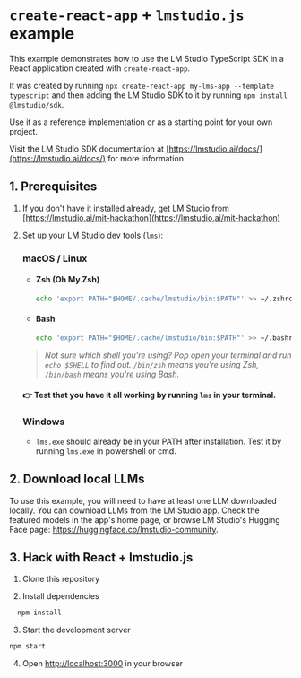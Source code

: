 # `create-react-app` + `lmstudio.js` example

This example demonstrates how to use the LM Studio TypeScript SDK in a React application created with `create-react-app`.

It was created by running `npx create-react-app my-lms-app --template typescript` and then adding the LM Studio SDK to it by running `npm install @lmstudio/sdk`.

Use it as a reference implementation or as a starting point for your own project.

Visit the LM Studio SDK documentation at [https://lmstudio.ai/docs/](https://lmstudio.ai/docs/) for more information.

## 1. Prerequisites

1. If you don't have it installed already, get LM Studio from [https://lmstudio.ai/mit-hackathon](https://lmstudio.ai/mit-hackathon)

2. Set up your LM Studio dev tools (`lms`):
    ### macOS / Linux
    - #### Zsh (Oh My Zsh)
      ```bash
      echo 'export PATH="$HOME/.cache/lmstudio/bin:$PATH"' >> ~/.zshrc
      ```

    - #### Bash
      ```bash
      echo 'export PATH="$HOME/.cache/lmstudio/bin:$PATH"' >> ~/.bashrc
      ```
    > *Not sure which shell you're using? Pop open your terminal and run `echo $SHELL` to find out. `/bin/zsh` means you're using Zsh, `/bin/bash` means you're using Bash.*

      #### 👉 Test that you have it all working by running `lms` in your terminal. 

    ### Windows
    - `lms.exe` should already be in your PATH after installation. Test it by running `lms.exe` in powershell or cmd.


## 2. Download local LLMs
To use this example, you will need to have at least one LLM downloaded locally. You can download LLMs from the LM Studio app.
Check the featured models in the app's home page, or browse LM Studio's Hugging Face page: https://huggingface.co/lmstudio-community.

## 3. Hack with React + lmstudio.js

1. Clone this repository

2. Install dependencies

```bash
  npm install
```

3. Start the development server

```bash
npm start
```


4. Open [http://localhost:3000](http://localhost:3000) in your browser